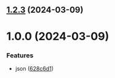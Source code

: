 ## [1.2.3](https://github.com/lacrimell/git-extended/compare/v1.0.0...v1.2.3) (2024-03-09)



# 1.0.0 (2024-03-09)


### Features

* json ([628c6d1](https://github.com/lacrimell/git-extended/commit/628c6d13f93907aa05b142a2afa37538e22b40e4))



